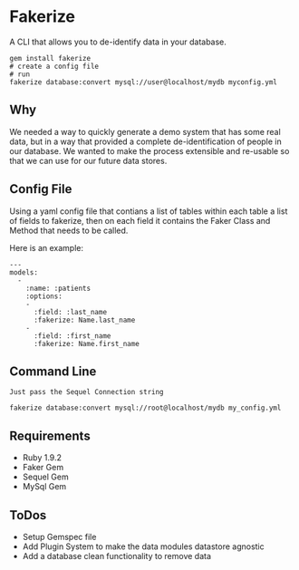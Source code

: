 # Fakerize

A CLI that allows you to de-identify data in your database.

    gem install fakerize
    # create a config file
    # run
    fakerize database:convert mysql://user@localhost/mydb myconfig.yml


## Why

We needed a way to quickly generate a demo system that has some real
data, but in a way that provided a complete de-identification of people
in our database.  We wanted to make the process extensible and re-usable
so that we can use for our future data stores.



## Config File

Using a yaml config file that contians a list of tables
within each table a list of fields to fakerize, then on each field it
contains the Faker Class and Method that needs to be called.

Here is an example:

    ---
    models:
      - 
        :name: :patients
        :options:
        - 
          :field: :last_name
          :fakerize: Name.last_name
        -
          :field: :first_name
          :fakerize: Name.first_name

## Command Line

    Just pass the Sequel Connection string

    fakerize database:convert mysql://root@localhost/mydb my_config.yml
    

## Requirements

* Ruby 1.9.2
* Faker Gem
* Sequel Gem
* MySql Gem


## ToDos

* Setup Gemspec file
* Add Plugin System to make the data modules datastore agnostic
* Add a database clean functionality to remove data




